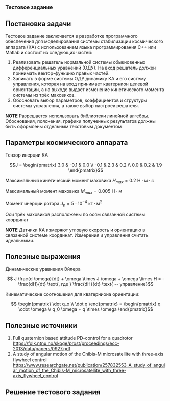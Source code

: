 ### Тестовое задание
## Постановка задачи
Тестовое задание заключается в разработке программного обеспечения для моделирования системы стабилизации космического аппарата (КА) с использованием языка программирования С++ или Matlab и состоит из следующих частей:
  1. Реализовать решатель нормальной системы обыкновенных дифференциальных уравнений (ОДУ). На вход решатель должен принимать вектор-функцию правых частей.
  2. Записать в форме системы ОДУ динамику КА и его систему управления, которая на вход принимает кватернион целевой ориентации, а на выходе выдает изменение кинетического момента системы из трёх маховиков.
  3. Обосновать выбор параметров, коэффициентов и структуры системы управления, а также выбор настроек решателя.
  
  **NOTE** Разрешается использовать библиотеки линейной алгебры. Обоснования, пояснения, графики полученных результатов должны быть оформлены отдельным текстовым документом
## Параметры космического аппарата
Тензор инерции КА
  ```math
J =
\begin{pmatrix}
  3.0 & -0.1 & 0.0 \\
  -0.1 & 2.3 & 0.2 \\
  0.0 & 0.2 & 1.9
\end{pmatrix}
```
Максимальный кинетический момент маховика $H_{max} = 0.2 \text{ Н} \cdot \text{м} \cdot{с}$

Максимальный момент маховика $M_{max} = 0.005 \text{ Н} \cdot \text{м}$

Момент инерции ротора $J_p = 5 \cdot 10^{-4} \text{ кг} \cdot \text{м}^2$

Оси трёх маховиков расположены по осям связанной системы координат

**NOTE** Датчики КА измеряют угловую скорость и ориентацию в связанной системе координат. Измерения и управления считать идеальными.
## Полезные выражения
Динамические уравнения Эйлера
```math
  J \frac{d \omega}{dt} + \omega \times J \omega + \omega \times H = - \frac{dH}{dt} \text{, где } \frac{dH}{dt} \text{ -- управление}
```
Кинематические соотношения для кватерниона ориентации:
```math
  \begin{pmatrix}
    \dot q_o \\
    \dot q
  \end{pmatrix}
  =
  \begin{pmatrix}
    q \cdot \omega \\
    q_0 \omega + q \times \omega
  \end{pmatrix}
```
## Полезные источники
  1. Full quaternion based attitude PD-control for a quadrotor
  https://folk.ntnu.no/skoge/prost/proceedings/ecc-2013/data/papers/0927.pdf
  2. A study of angular motion of the Chibis-M microsatellite with three-axis flywheel control
  https://www.researchgate.net/publication/257832553_A_study_of_angular_motion_of_the_Chibis-M_microsatellite_with_three-axis_flywheel_control
## Решение тестового задания
